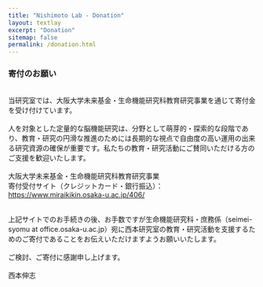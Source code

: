 ```yaml
---
title: "Nishimoto Lab - Donation"
layout: textlay
excerpt: "Donation"
sitemap: false
permalink: /donation.html
---
```


### 寄付のお願い
<br />
当研究室では、大阪大学未来基金・生命機能研究科教育研究事業を通じて寄付金を受け付けています。
<br />
<br />
人を対象とした定量的な脳機能研究は、分野として萌芽的・探索的な段階であり、教育・研究の円滑な推進のためには長期的な視点で自由度の高い運用の出来る研究資源の確保が重要です。私たちの教育・研究活動にご賛同いただける方のご支援を歓迎いたします。

<br />
<br />
大阪大学未来基金・生命機能研究科教育研究事業<br />
寄付受付サイト（クレジットカード・銀行振込）：<a href='https://www.miraikikin.osaka-u.ac.jp/406/'>https://www.miraikikin.osaka-u.ac.jp/406/</a>

<br />
<br />

上記サイトでのお手続きの後、お手数ですが生命機能研究科・庶務係（seimei-syomu at office.osaka-u.ac.jp）宛に西本研究室の教育・研究活動を支援するためのご寄付であることをお伝えいただけますようお願いいたします。
<br />
<br />
ご検討、ご寄付に感謝申し上げます。
<br />
<br />
西本伸志
